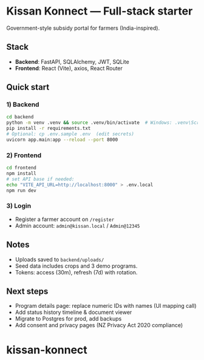 # Kissan Konnect — Full-stack starter

Government-style subsidy portal for farmers (India-inspired).

## Stack
- **Backend**: FastAPI, SQLAlchemy, JWT, SQLite
- **Frontend**: React (Vite), axios, React Router

## Quick start

### 1) Backend
```bash
cd backend
python -m venv .venv && source .venv/bin/activate  # Windows: .venv\Scripts\activate
pip install -r requirements.txt
# Optional: cp .env.sample .env  (edit secrets)
uvicorn app.main:app --reload --port 8000
```

### 2) Frontend
```bash
cd frontend
npm install
# set API base if needed:
echo "VITE_API_URL=http://localhost:8000" > .env.local
npm run dev
```

### 3) Login
- Register a farmer account on `/register`
- Admin account: `admin@kissan.local` / `Admin@12345`

## Notes
- Uploads saved to `backend/uploads/`
- Seed data includes crops and 3 demo programs.
- Tokens: access (30m), refresh (7d) with rotation.

## Next steps
- Program details page: replace numeric IDs with names (UI mapping call)
- Add status history timeline & document viewer
- Migrate to Postgres for prod, add backups
- Add consent and privacy pages (NZ Privacy Act 2020 compliance)
# kissan-konnect
